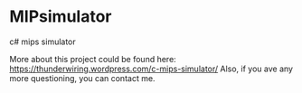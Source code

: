 # MIPsimulator
c# mips simulator

More about this project could be found here: https://thunderwiring.wordpress.com/c-mips-simulator/
Also, if you ave any more questioning, you can contact me.
